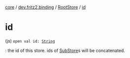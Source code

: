 [core](../../index.md) / [dev.fritz2.binding](../index.md) / [RootStore](index.md) / [id](./id.md)

# id

(js) `open val id: `[`String`](https://kotlinlang.org/api/latest/jvm/stdlib/kotlin/-string/index.html)

: the id of this store. ids of [SubStore](../-sub-store/index.md)s will be concatenated.

